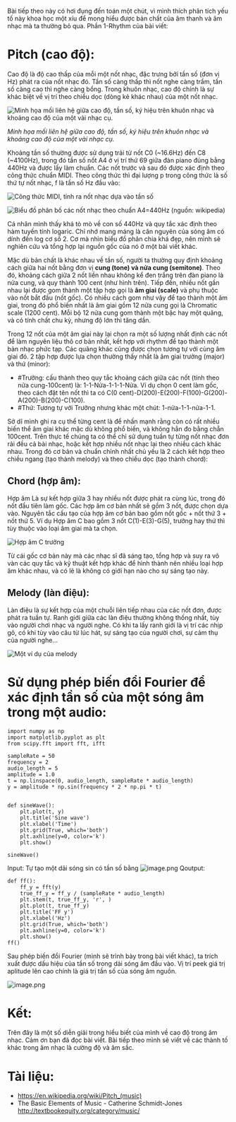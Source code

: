 Bài tiếp theo này có hơi đụng đến toán một chút, vì mình thích phân tích yếu tố này khoa học một xíu để mong hiểu được bản chất của âm thanh và âm nhạc mà ta thường bỏ qua.
Phần 1-Rhythm của bài viết: [](https://viblo.asia/p/nhac-ly-co-ban-cac-thanh-phan-cua-am-nhac-elements-of-music-phan-1-rhythm-jvElaR2d5kw)

# Pitch (cao độ): 
Cao độ là độ cao thấp của mỗi một nốt nhạc, đặc trưng bởi tần số (đơn vị Hz) phát ra của nốt nhạc đó. Tần số càng thấp thì nốt nghe càng trầm, tần số càng cao thì nghe càng bổng. Trong khuôn nhạc, cao độ chính là sự khác biệt về vị trí theo chiều dọc (dòng kẻ khác nhau) của một nốt nhạc.

![Minh họa mối liên hệ giữa cao độ, tần số, ký hiệu trên khuôn nhạc và khoảng cao độ của một vài nhạc cụ.](https://images.viblo.asia/cd7795b9-da51-4972-9dda-7aa90378dad8.png)

*Minh họa mối liên hệ giữa cao độ, tần số, ký hiệu trên khuôn nhạc và khoảng cao độ của một vài nhạc cụ.*

Khoảng tần số thường được sử dụng trải từ nốt C0 (~16.6Hz) đến C8 (~4100Hz), trong đó tần số nốt A4 ở vị trí thứ 69 giữa đàn piano đúng bằng 440Hz và được lấy làm chuẩn. Các nốt trước và sau đó được xác định theo công thức chuẩn MIDI. Theo công thức thì đại lượng p trong công thức là số thứ tự nốt nhạc, f  là tần số Hz đầu vào:

![Công thức MIDI, tính ra nốt nhạc dựa vào tần số](https://images.viblo.asia/5cab59c0-0f73-4659-8437-050d3df9c1e4.png)

![Biểu đồ phân bố các nốt nhạc theo chuẩn A4=440Hz (nguồn: wikipedia)](https://images.viblo.asia/f77cb2f8-2f3a-472d-935d-f871d0e4148a.png)

Cá nhân mình thấy khá tò mò về con số 440Hz và quy tắc xác định theo hàm tuyến tính logaric. Chỉ nhớ mang máng là căn nguyên của sóng âm có dính đến log cơ số 2. Cơ mà nhìn biểu đồ phân chia khá đẹp, nên mình sẽ nghiên cứu và tổng hợp lại nguồn gốc của nó ở một bài viết khác.

Mặc dù bản chất là khác nhau về tần số, người ta thường quy định khoảng cách giữa hai nốt bằng đơn vị **cung (tone) và nửa cung (semitone)**. Theo đó, khoảng cách giữa 2 nốt liền nhau không kể đen trắng trên đàn piano là nửa cung, và quy thành 100 cent (như hình trên). Tiếp đến, nhiều nốt gần nhau lại được gom thành một tập hợp gọi là **âm giai (scale)** và phụ thuộc vào nốt bắt đầu (nốt gốc). Có nhiều cách gom như vậy để tạo thành một âm giai, trong đó phổ biến nhất là âm giai gồm 12 nửa cung gọi là Chromatic scale (1200 cent). Mỗi bộ 12 nửa cung gom thành một bậc hay một quãng, và có tính chất chu kỳ, nhưng độ lớn thì tăng dần. 

Trong 12 nốt của một âm giai này lại chọn ra một số lượng nhất định các nốt để làm nguyên liệu thô cơ bản nhất, kết hợp với rhythm để tạo thành một bản nhạc phức tạp. Các quãng khác cũng được chọn tương tự với cùng âm giai đó. 2 tập hợp được lựa chọn thường thấy nhất là âm giai trưởng (major) và thứ (minor):

* #Trưởng: cấu thành theo quy tắc khoảng cách giữa các nốt (tính theo nửa cung-100cent) là: 1-1-Nửa-1-1-1-Nửa. Ví dụ chọn 0 cent làm gốc, theo cách đặt tên nốt thì ta có C(0 cent)-D(200)-E(200)-F(100)-G(200)-A(200)-B(200)-C(100).
* #Thứ: Tương tự với Trưởng nhưng khác một chút: 1-nửa-1-1-nửa-1-1.


Sở dĩ mình ghi ra cụ thể từng cent là để nhấn mạnh rằng còn có rất nhiều biến thể âm giai khác mặc dù không phổ biến, và không hẳn đo bằng chẵn 100cent.
Trên thực tế chúng ta có thể chỉ sử dụng tuần tự từng nốt nhạc đơn rải đều cả bài nhạc, hoặc kết hợp nhiều nốt nhạc lại theo nhiều cách khác nhau. Trong đó cơ bản và chuẩn chỉnh nhất chủ yếu là 2 cách kết hợp theo chiều ngang (tạo thành melody) và theo chiều dọc (tạo thành chord):

## Chord (hợp âm): 
Hợp âm Là sự kết hợp giữa 3 hay nhiều nốt được phát ra cùng lúc, trong đó nốt đầu tiên làm gốc. Các hợp âm cơ bản nhất sẽ gồm 3 nốt, được chọn dựa vào. Nguyên tắc cấu tạo của hợp âm cơ bản bao gồm nốt gốc + nốt thứ 3 + nốt thứ 5. Ví dụ Hợp âm C bao gồm 3 nốt C(1)-E(3)-G(5), trưởng hay thứ thì tùy thuộc vào loại âm giai mà ta chọn.

![Hợp âm C trưởng](https://images.viblo.asia/18838aa3-7791-4313-b359-bd07e4d975d3.png)

Từ cái gốc cơ bản này mà các nhạc sĩ đã sáng tạo, tổng hợp và suy ra vô vàn các quy tắc và kỹ thuật kết hợp khác để hình thành nên nhiều loại hợp âm khác nhau, và có lẽ là không có giới hạn nào cho sự sáng tạo này.

## Melody (làn điệu): 
Làn điệu là sự kết hợp của một chuỗi liên tiếp nhau của các nốt đơn, được phát ra tuần tự. Ranh giới giữa các làn điệu thường không thống nhất, tùy vào người chơi nhạc và người nghe. Có khi ta lấy ranh giới là vị trí các nhịp gõ, có khi tùy vào câu từ lúc hát, sự sáng tạo của người chơi, sự cảm thụ của người nghe...

![Một ví dụ của melody](https://images.viblo.asia/a7e1cf0f-56ed-43a5-8b07-ff89ea0dfcfc.png)


# Sử dụng phép biến đổi Fourier để xác định tần số của một sóng âm trong một audio:

```
import numpy as np
import matplotlib.pyplot as plt
from scipy.fft import fft, ifft

sampleRate = 50
frequency = 2
audio_length = 5
amplitude = 1.0
t = np.linspace(0, audio_length, sampleRate * audio_length)
y = amplitude * np.sin(frequency * 2 * np.pi * t)


def sineWave():
    plt.plot(t, y)
    plt.title('Sine wave')
    plt.xlabel('Time')
    plt.grid(True, which='both')
    plt.axhline(y=0, color='k')
    plt.show()

sineWave()
```
Input: 
Tự tạo một dải sóng sin có tần số bằng 
![image.png](https://images.viblo.asia/e66fce6b-b273-4479-8f60-d11d4517e518.png)
Qoutput:
```
def ff():
    ff_y = fft(y)
    true_ff_y = ff_y / (sampleRate * audio_length)
    plt.stem(t, true_ff_y, 'r', )
    plt.plot(t, true_ff_y)
    plt.title('FF y')
    plt.xlabel('Hz')
    plt.grid(True, which='both')
    plt.axhline(y=0, color='k')
    plt.show()
ff()
```

Sau phép biến đổi Fourier (mình sẽ trình bày trong bài viết khác), ta trích xuất được dấu hiệu của tần số trong dải sóng âm đầu vào. Vị trí peek giá trị aplitude lên cao chính là giá trị tần số của sóng âm nguồn.

![image.png](https://images.viblo.asia/2794f681-97b7-43a0-87b4-2853d7b5fbfb.png)

# Kết:
Trên đây là một số diễn giải trong hiểu biết của mình về cao độ trong âm nhạc. Cảm ơn bạn đã đọc bài viết. Bài tiếp theo mình sẽ viết về các thành tố khác trong âm nhạc là cường độ và âm sắc.

# Tài liệu:
+ https://en.wikipedia.org/wiki/Pitch_(music)
 + The Basic Elements of Music - Catherine Schmidt-Jones http://textbookequity.org/category/music/